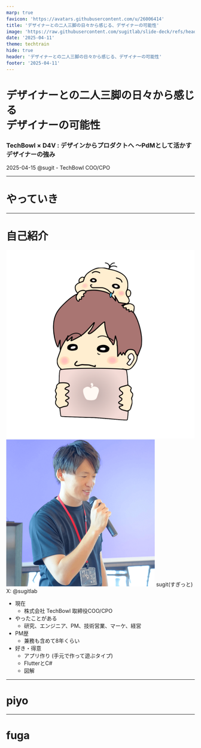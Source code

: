 ```yaml
---
marp: true
favicon: 'https://avatars.githubusercontent.com/u/26006414'
title: 'デザイナーとの二人三脚の日々から感じる、デザイナーの可能性'
image: 'https://raw.githubusercontent.com/sugitlab/slide-deck/refs/heads/main/slides/ogps/design-to-product.png'
date: '2025-04-11'
theme: techtrain
hide: true
header: 'デザイナーとの二人三脚の日々から感じる、デザイナーの可能性'
footer: '2025-04-11'
---
```


<!-- _class: title2 -->
# デザイナーとの二人三脚の日々から感じる </br> デザイナーの可能性 
### TechBowl × D4V : デザインからプロダクトへ 〜PdMとして活かすデザイナーの強み
2025-04-15
@sugit - TechBowl COO/CPO

---

<!-- paginate: true -->

# やっていき

---

# 自己紹介


<div class="columns-3">

<div class="row">

![w:210](./assets/sugitlab.png)
![w:210](./assets/profile.png)
sugit(すぎっと)
X: @sugitlab

</div>

<div>


- 現在
  - 株式会社 TechBowl 取締役COO/CPO
- やったことがある
    - 研究、エンジニア、PM、技術営業、マーケ、経営
- PM歴
  - 兼務も含めて8年くらい
- 好き・得意
  - アプリ作り (手元で作って遊ぶタイプ)
  - FlutterとC#
  - 図解

</div>
</div>

---

# piyo

---

# fuga